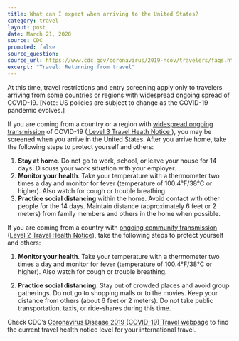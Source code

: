 ```yaml
---
title: What can I expect when arriving to the United States?
category: travel
layout: post
date: March 21, 2020
source: CDC
promoted: false
source_question: 
source_url: https://www.cdc.gov/coronavirus/2019-ncov/travelers/faqs.html#returning-from-travel
excerpt: "Travel: Returning from travel"
---
```


At this time, travel restrictions and entry screening apply only to travelers arriving from some countries or regions with widespread ongoing spread of COVID-19. [Note: US policies are subject to change as the COVID-19 pandemic evolves.]

If you are coming from a country or a region with <a href="https://www.cdc.gov/coronavirus/2019-ncov/travelers/after-travel-precautions.html"> widespread ongoing transmission</a> of COVID-19 (<a href="https://wwwnc.cdc.gov/travel/notices"> Level 3 Travel Heath Notice </a>), you may be screened when you arrive in the United States. After you arrive home, take the following steps to protect yourself and others:

1. **Stay at home**. Do not go to work, school, or leave your house for 14 days. Discuss your work situation with your employer.
2. **Monitor your health**. Take your temperature with a thermometer two times a day and monitor for fever (temperature of 100.4°F/38°C or higher). Also watch for cough or trouble breathing.
3. **Practice social distancing** within the home. Avoid contact with other people for the 14 days. Maintain distance (approximately 6 feet or 2 meters) from family members and others in the home when possible.

If you are coming from a country with <a href="https://www.cdc.gov/coronavirus/2019-ncov/travelers/index.html#transmission"> ongoing community transmission</a> (<a href="https://wwwnc.cdc.gov/travel/notices/alert/coronavirus-global">Level 2 Travel Health Notice</a>), take the following steps to protect yourself and others:

1. **Monitor your health**. Take your temperature with a thermometer two times a day and monitor for fever (temperature of 100.4°F/38°C or higher). Also watch for cough or trouble breathing.

2. **Practice social distancing**. Stay out of crowded places and avoid group gatherings. Do not go to shopping malls or to the movies. Keep your distance from others (about 6 feet or 2 meters). Do not take public transportation, taxis, or ride-shares during this time.

Check CDC’s <a href="https://www.cdc.gov/coronavirus/2019-ncov/travelers/index.html#transmission"> Coronavirus Disease 2019 (COVID-19) Travel webpage</a> to find the current travel health notice level for your international travel.
